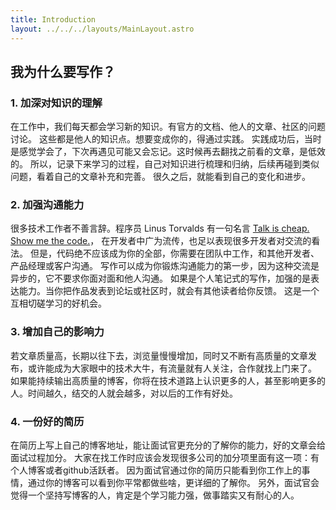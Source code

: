 ```yaml
---
title: Introduction
layout: ../../../layouts/MainLayout.astro
---
```


## 我为什么要写作？

### 1. 加深对知识的理解

在工作中，我们每天都会学习新的知识。有官方的文档、他人的文章、社区的问题讨论。
这些都是他人的知识点。想要变成你的，得通过实践。
实践成功后，当时是感觉学会了，下次再遇见可能又会忘记。这时候再去翻找之前看的文章，是低效的。
所以，记录下来学习的过程，自己对知识进行梳理和归纳，后续再碰到类似问题，看着自己的文章补充和完善。
很久之后，就能看到自己的变化和进步。

### 2. 加强沟通能力

很多技术工作者不善言辞。程序员 Linus Torvalds 有一句名言 [Talk is cheap. Show me the code.](https://lkml.org/lkml/2000/8/25/132)，
在开发者中广为流传，也足以表现很多开发者对交流的看法。
但是，代码绝不应该成为你的全部，你需要在团队中工作，和其他开发者、产品经理或客户沟通。
写作可以成为你锻炼沟通能力的第一步，因为这种交流是异步的，它不要求你面对面和他人沟通。
如果是个人笔记式的写作，加强的是表达能力。当你把作品发表到论坛或社区时，就会有其他读者给你反馈。
这是一个互相切磋学习的好机会。

### 3. 增加自己的影响力

若文章质量高，长期以往下去，浏览量慢慢增加，同时又不断有高质量的文章发布，或许能成为大家眼中的技术大牛，有流量就有人关注，合作就找上门来了。
如果能持续输出高质量的博客，你将在技术道路上认识更多的人，甚至影响更多的人。时间越久，结交的人就会越多，对以后的工作有好处。

### 4. 一份好的简历

在简历上写上自己的博客地址，能让面试官更充分的了解你的能力，好的文章会给面试过程加分。
大家在找工作时应该会发现很多公司的加分项里面有这一项：有个人博客或者github活跃者。
因为面试官通过你的简历只能看到你工作上的事情，通过你的博客可以看到你平常都做些啥，更详细的了解你。
另外，面试官会觉得一个坚持写博客的人，肯定是个学习能力强，做事踏实又有耐心的人。
